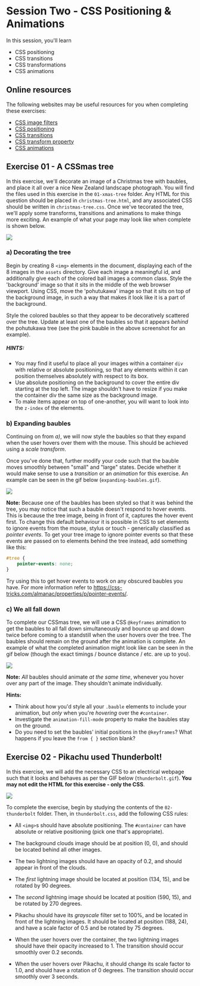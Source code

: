 # Session Two - CSS Positioning & Animations
In this session, you'll learn
- CSS positioning
- CSS transitions
- CSS transformations
- CSS animations


## Online resources
The following websites may be useful resources for you when completing these exercises:
- [CSS image filters](https://developer.mozilla.org/en-US/docs/Web/CSS/filter)
- [CSS positioning](https://developer.mozilla.org/en-US/docs/Web/CSS/position)
- [CSS transitions](https://developer.mozilla.org/en-US/docs/Web/CSS/transition)
- [CSS transform property](https://developer.mozilla.org/en-US/docs/Web/CSS/transform)
- [CSS animations](https://developer.mozilla.org/en-US/docs/Web/CSS/CSS_Animations/Using_CSS_animations)

## Exercise 01 - A CSSmas tree

In this exercise, we'll decorate an image of a Christmas tree with baubles, and place it all over a nice New Zealand landscape photograph. You will find the files used in this exercise in the `01-xmas-tree` folder. Any HTML for this question should be placed in `christmas-tree.html`, and any associated CSS should be written in `christmas-tree.css`. Once we've tecorated the tree, we'll apply some transforms, transitions and animations to make things more exciting. An example of what your page may look like when complete is shown below.

![](./spec/christmas-tree.png)

### a) Decorating the tree

Begin by creating 8 `<img>` elements in the document, displaying each of the 8 images in the `assets` directory. Give each image a meaningful id, and additionally give each of the colored ball images a common class. Style the 'background' image so that it sits in the middle of the web browser viewport. Using CSS, move the 'pohutukawa' image so that it sits on top of the background image, in such a way that makes it look like it is a part of the background.

Style the colored baubles so that they appear to be decoratively scattered over the tree. Update at least one of the baubles so that it appears *behind* the pohutukawa tree (see the pink bauble in the above screenshot for an example).

##### HINTS:
- You may find it useful to place all your images within a container `div` with relative or absolute positioning, so that any elements within it can position themselves absolutely with respect to its box.
- Use absolute positioning on the background to cover the entire div starting at the top left. The image shouldn't have to resize if you make the container div the same size as the background image.
- To make items appear on top of one-another, you will want to look into the `z-index` of the elements.


### b) Expanding baubles

Continuing on from *a)*, we will now style the baubles so that they expand when the user hovers over them with the mouse. This should be achieved using a *scale* *transform*.

Once you've done that, further modify your code such that the bauble moves smoothly between "small" and "large" states. Decide whether it would make sense to use a *transition* or an *animation* for this exercise. An example can be seen in the gif below (`expanding-baubles.gif`).

![](./spec/expanding-baubles.gif)

**Note:** Because one of the baubles has been styled so that it was behind the tree, you may notice that such a bauble doesn't respond to hover events. This is because the tree image, being in front of it, captures the hover event first. To change this default behaviour it is possible in CSS to set elements to ignore events from the mouse, stylus or touch - generically classified as *pointer events*. To get your tree image to ignore pointer events so that these events are passed on to elements behind the tree instead, add something like this:

```css
#tree {
	pointer-events: none;
}
```

Try using this to get hover events to work on any obscured baubles you have. For more information refer to <https://css-tricks.com/almanac/properties/p/pointer-events/>.


### c) We all fall down

To complete our CSSmas tree, we will use a CSS `@keyframes` animation to get the baubles to all fall down simultaneously and bounce up and down twice before coming to a standstill when the user hovers over the tree. The baubles should remain on the ground after the animation is complete. An example of what the completed animation might look like can be seen in the gif below (though the exact timings / bounce distance / etc. are up to you).

![](./spec/falling-baubles.gif)

**Note:** *All* baubles should animate *at the same time*, whenever you hover over any part of the image. They shouldn't animate individually.

**Hints:**
- Think about how you'd style all your `.bauble` elements to include your animation, but *only* when you're *hovering* over the `#container`.
- Investigate the `animation-fill-mode` property to make the baubles stay on the ground.
- Do you need to set the baubles' initial positions in the `@keyframes`? What happens if you leave the `from { }` section blank?


## Exercise 02 - Pikachu used Thunderbolt!

In this exercise, we will add the necessary CSS to an electrical webpage such that it looks and behaves as per the GIF below (`thunderbolt.gif`). **You may not edit the HTML for this exercise - only the CSS**.

![](./spec/thunderbolt.gif)

To complete the exercise, begin by studying the contents of the `02-thunderbolt` folder. Then, in `thunderbolt.css`, add the following CSS rules:

- All `<img>`s should have absolute positioning. The `#container` can have absolute or relative positioning (pick one that's appropriate).

- The background clouds image should be at position (0, 0), and should be located behind all other images.

- The two lightning images should have an opacity of 0.2, and should appear in front of the clouds.

- The *first* lightning image should be located at position (134, 15), and be rotated by 90 degrees.

- The *second* lightning image should be located at position (590, 15), and be rotated by 270 degrees.

- Pikachu should have its *grayscale* filter set to 100%, and be located in front of the lightning images. It should be located at position (188, 24), and have a scale factor of 0.5 and be rotated by 75 degrees.

- When the user hovers over the container, the two lightning images should have their opacity increased to 1. The transition should occur smoothly over 0.2 seconds.

- When the user hovers over Pikachu, it should change its scale factor to 1.0, and should have a rotation of 0 degrees. The transition should occur smoothly over 3 seconds.